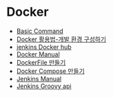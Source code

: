 # Docker

* [Basic Command](/Docker/docker.md) 
* [Docker 활용법-개발 환경 구성하기]([/Docker/docker.md](http://raccoonyy.github.io/docker-usages-for-dev-environment-setup/)) 
* [jenkins Docker hub]([/Docker/docker.md](https://github.com/jenkinsci/docker)) 
* [Docker Manual](https://docs.docker.com/get-started/)
* [DockerFile 만들기](https://subicura.com/2017/02/10/docker-guide-for-beginners-create-image-and-deploy.html)
* [Docker Compose 만들기](http://raccoonyy.github.io/docker-usages-for-dev-environment-setup/)
* [Jenkins Manual](https://jenkins.io/doc/)
* [Jenkins Groovy api](https://javadoc.jenkins.io)